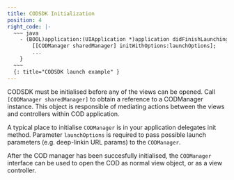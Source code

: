 ```yaml
---
title: CODSDK Initialization
position: 4
right_code: |-
  ~~~ java
    - (BOOL)application:(UIApplication *)application didFinishLaunchingWithOptions:(NSDictionary *)launchOptions {
        [[CODManager sharedManager] initWithOptions:launchOptions];
        ...
    }
  ~~~
  {: title="CODSDK launch example" }
---
```


CODSDK must be initialised before any of the views can be opened. Call `[CODManager sharedManager]` to obtain a reference to a CODManager instance. This object is responsible of mediating actions between the views and controllers within COD application.

A typical place to initialise `CODManager` is in your application delegates init method. Parameter `launchOptions` is required to pass possible launch parameters (e.g. deep-linkin URL params) to the `CODManager`.

After the COD manager has been succesfully initialised, the `CODManager` interface can be used to open the COD as normal view object, or as a view controller.